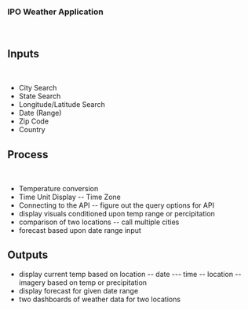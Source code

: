 ### IPO Weather Application
​
## Inputs
​
- City Search
- State Search
- Longitude/Latitude Search
- Date (Range)
- Zip Code
- Country
​
​
## Process
​
- Temperature conversion
- Time Unit Display
-- Time Zone
- Connecting to the API
-- figure out the query options for API
- display visuals conditioned upon temp range or percipitation
- comparison of two locations
-- call multiple cities
- forecast based upon date range input
​
## Outputs
- display current temp based on location
-- date
--- time
-- location
-- imagery based on temp or precipitation
- display forecast for given date range
- two dashboards of weather data for two locations
 
